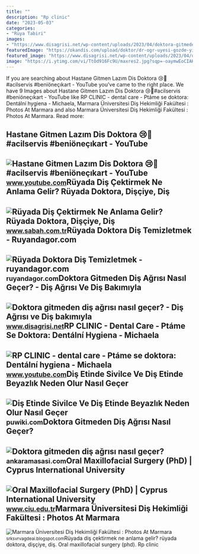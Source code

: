 ```yaml
---
title: ""
description: "Rp clinic"
date: "2023-05-03"
categories:
- "Ruya Tabiri"
images:
- "https://www.disagrisi.net/wp-content/uploads/2023/04/doktora-gitmeden-dis-agrisi-scaled.jpg"
featuredImage: "https://okandis.com/upload/doktor/dr-ogr-uyesi-gozde-yilmaz_20210618164548.jpg"
featured_image: "https://www.disagrisi.net/wp-content/uploads/2023/04/doktora-gitmeden-dis-agrisi-scaled.jpg"
image: "https://i.ytimg.com/vi/TtOd916Fc9U/maxres2.jpg?sqp=-oaymwEoCIAKENAF8quKqQMcGADwAQH4Ac4FgAKACooCDAgAEAEYSSBfKGUwDw==&amp;rs=AOn4CLBZsQzdUjSbG0r3km9eWZYktAlgfw"
---
```


If you are searching about Hastane Gitmen Lazım Dis Doktora 😢🤔#acilservis #beniöneçıkart - YouTube you've came to the right place. We have 9 Images about Hastane Gitmen Lazım Dis Doktora 😢🤔#acilservis #beniöneçıkart - YouTube like RP CLINIC - dental care - Ptáme se doktora: Dentální hygiena - Michaela, Marmara Üniversitesi Diş Hekimliği Fakültesi : Photos At Marmara and also Marmara Üniversitesi Diş Hekimliği Fakültesi : Photos At Marmara. Read more:

Hastane Gitmen Lazım Dis Doktora 😢🤔#acilservis #beniöneçıkart - YouTube
-----------------------------------------------------------------------

 ![Hastane Gitmen Lazım Dis Doktora 😢🤔#acilservis #beniöneçıkart - YouTube](https://i.ytimg.com/vi/TtOd916Fc9U/maxres2.jpg?sqp=-oaymwEoCIAKENAF8quKqQMcGADwAQH4Ac4FgAKACooCDAgAEAEYSSBfKGUwDw==&rs=AOn4CLBZsQzdUjSbG0r3km9eWZYktAlgfw) <small>www.youtube.com</small>Rüyada Diş Çektirmek Ne Anlama Gelir? Rüyada Doktora, Dişçiye, Diş
------------------------------------------------------------------

 ![Rüyada Diş Çektirmek Ne Anlama Gelir? Rüyada Doktora, Dişçiye, Diş](https://iasbh.tmgrup.com.tr/9da143/650/344/0/94/724/474?u=https://isbh.tmgrup.com.tr/sbh/2022/04/29/ruyada-dis-cektirmek-ne-anlama-gelir-ruyada-doktora-curuk-saglam-ve-azi-disini-cektirmek-anlami-1651229971710.jpg) <small>www.sabah.com.tr</small>Rüyada Doktora Diş Temizletmek - Ruyandagor.com
-----------------------------------------------

 ![Rüyada Doktora Diş Temizletmek - ruyandagor.com](https://images.ruyandagor.com/2017/04/doktora-dis-temizletmek-1532.jpg) <small>ruyandagor.com</small>Doktora Gitmeden Diş Ağrısı Nasıl Geçer? - Diş Ağrısı Ve Diş Bakımıyla
----------------------------------------------------------------------

 ![Doktora gitmeden diş ağrısı nasıl geçer? - Diş Ağrısı ve Diş bakımıyla](https://www.disagrisi.net/wp-content/uploads/2023/04/doktora-gitmeden-dis-agrisi-scaled.jpg) <small>www.disagrisi.net</small>RP CLINIC - Dental Care - Ptáme Se Doktora: Dentální Hygiena - Michaela
-----------------------------------------------------------------------

 ![RP CLINIC - dental care - Ptáme se doktora: Dentální hygiena - Michaela](https://i.ytimg.com/vi/RVGawP7rFg8/maxresdefault.jpg?sqp=-oaymwEmCIAKENAF8quKqQMa8AEB-AH-DoACuAiKAgwIABABGGUgUihAMA8=&rs=AOn4CLA80KZT9HZ23whlNDELLxkdv_t9jQ) <small>www.youtube.com</small>Diş Etinde Sivilce Ve Diş Etinde Beyazlık Neden Olur Nasıl Geçer
----------------------------------------------------------------

 ![Diş Etinde Sivilce Ve Diş Etinde Beyazlık Neden Olur Nasıl Geçer](https://puwiki.com/wp-content/uploads/2018/10/selmasultan-dis-etinde-sivilce-gibi-sislik-cikti-ne-yapayim-hangi-doktora-gidilir.jpg) <small>puwiki.com</small>Doktora Gitmeden Diş Ağrısı Nasıl Geçer?
----------------------------------------

 ![Doktora gitmeden diş ağrısı nasıl geçer?](https://cdn.ankaramasasi.com/2023/5/28/doktora-gitmeden-dis-agrisi-nasil-gecer-t1i5ezvt.png) <small>ankaramasasi.com</small>Oral Maxillofacial Surgery (PhD) | Cyprus International University
------------------------------------------------------------------

 ![Oral Maxillofacial Surgery (PhD) | Cyprus International University](https://www.ciu.edu.tr/sites/default/files/styles/324x387/public/2022-06/agiz-ve-dis-sagiligi-doktora1.jpg?h=2caa2cd2&itok=k4mkXby6) <small>www.ciu.edu.tr</small>Marmara Üniversitesi Diş Hekimliği Fakültesi : Photos At Marmara
----------------------------------------------------------------

 ![Marmara Üniversitesi Diş Hekimliği Fakültesi : Photos At Marmara](https://okandis.com/upload/doktor/dr-ogr-uyesi-gozde-yilmaz_20210618164548.jpg) <small>srksvrvagdeai.blogspot.com</small>Rüyada diş çektirmek ne anlama gelir? rüyada doktora, dişçiye, diş. Oral maxillofacial surgery (phd). Rp clinic
